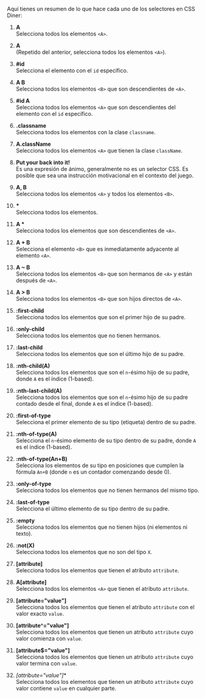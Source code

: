 Aquí tienes un resumen de lo que hace cada uno de los selectores en CSS Diner:

1. **A**  
   Selecciona todos los elementos `<A>`.

2. **A**  
   (Repetido del anterior, selecciona todos los elementos `<A>`).

3. **#id**  
   Selecciona el elemento con el `id` específico.

4. **A B**  
   Selecciona todos los elementos `<B>` que son descendientes de `<A>`.

5. **#id A**  
   Selecciona todos los elementos `<A>` que son descendientes del elemento con el `id` específico.

6. **.classname**  
   Selecciona todos los elementos con la clase `classname`.

7. **A.className**  
   Selecciona todos los elementos `<A>` que tienen la clase `className`.

8. **Put your back into it!**  
   Es una expresión de ánimo, generalmente no es un selector CSS. Es posible que sea una instrucción motivacional en el contexto del juego.

9. **A, B**  
   Selecciona todos los elementos `<A>` y todos los elementos `<B>`.

10. **\***  
   Selecciona todos los elementos.

11. **A \***  
   Selecciona todos los elementos que son descendientes de `<A>`.

12. **A + B**  
   Selecciona el elemento `<B>` que es inmediatamente adyacente al elemento `<A>`.

13. **A ~ B**  
   Selecciona todos los elementos `<B>` que son hermanos de `<A>` y están después de `<A>`.

14. **A > B**  
   Selecciona todos los elementos `<B>` que son hijos directos de `<A>`.

15. **:first-child**  
   Selecciona todos los elementos que son el primer hijo de su padre.

16. **:only-child**  
   Selecciona todos los elementos que no tienen hermanos.

17. **:last-child**  
   Selecciona todos los elementos que son el último hijo de su padre.

18. **:nth-child(A)**  
   Selecciona todos los elementos que son el `n`-ésimo hijo de su padre, donde `A` es el índice (1-based).

19. **:nth-last-child(A)**  
   Selecciona todos los elementos que son el `n`-ésimo hijo de su padre contado desde el final, donde `A` es el índice (1-based).

20. **:first-of-type**  
   Selecciona el primer elemento de su tipo (etiqueta) dentro de su padre.

21. **:nth-of-type(A)**  
   Selecciona el `n`-ésimo elemento de su tipo dentro de su padre, donde `A` es el índice (1-based).

22. **:nth-of-type(An+B)**  
   Selecciona los elementos de su tipo en posiciones que cumplen la fórmula `An+B` (donde `n` es un contador comenzando desde 0).

23. **:only-of-type**  
   Selecciona todos los elementos que no tienen hermanos del mismo tipo.

24. **:last-of-type**  
   Selecciona el último elemento de su tipo dentro de su padre.

25. **:empty**  
   Selecciona todos los elementos que no tienen hijos (ni elementos ni texto).

26. **:not(X)**  
   Selecciona todos los elementos que no son del tipo `X`.

27. **[attribute]**  
   Selecciona todos los elementos que tienen el atributo `attribute`.

28. **A[attribute]**  
   Selecciona todos los elementos `<A>` que tienen el atributo `attribute`.

29. **[attribute="value"]**  
   Selecciona todos los elementos que tienen el atributo `attribute` con el valor exacto `value`.

30. **[attribute^="value"]**  
   Selecciona todos los elementos que tienen un atributo `attribute` cuyo valor comienza con `value`.

31. **[attribute$="value"]**  
   Selecciona todos los elementos que tienen un atributo `attribute` cuyo valor termina con `value`.

32. **[attribute*="value"]**  
   Selecciona todos los elementos que tienen un atributo `attribute` cuyo valor contiene `value` en cualquier parte.
